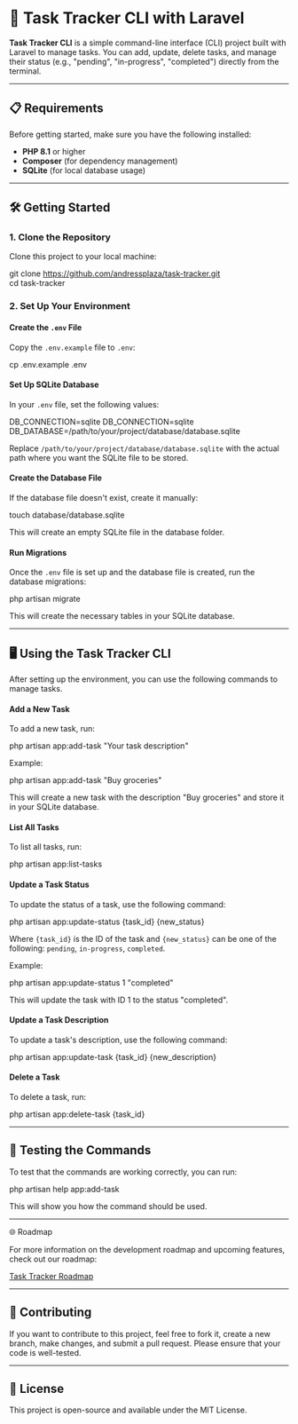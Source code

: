 # 🚀 Task Tracker CLI with Laravel

**Task Tracker CLI** is a simple command-line interface (CLI) project built with Laravel to manage tasks. You can add, update, delete tasks, and manage their status (e.g., "pending", "in-progress", "completed") directly from the terminal.

---

## 📋 Requirements

Before getting started, make sure you have the following installed:

- **PHP 8.1** or higher
- **Composer** (for dependency management)
- **SQLite** (for local database usage)

---

## 🛠️ Getting Started

### 1. Clone the Repository

Clone this project to your local machine:

git clone https://github.com/andressplaza/task-tracker.git  
cd task-tracker

### 2. Set Up Your Environment

#### Create the `.env` File

Copy the `.env.example` file to `.env`:

cp .env.example .env

#### Set Up SQLite Database

In your `.env` file, set the following values:

DB_CONNECTION=sqlite
DB_CONNECTION=sqlite DB_DATABASE=/path/to/your/project/database/database.sqlite

Replace `/path/to/your/project/database/database.sqlite` with the actual path where you want the SQLite file to be stored.

#### Create the Database File

If the database file doesn't exist, create it manually:

touch database/database.sqlite

This will create an empty SQLite file in the database folder.

#### Run Migrations

Once the `.env` file is set up and the database file is created, run the database migrations:

php artisan migrate

This will create the necessary tables in your SQLite database.

---

## 🖥️ Using the Task Tracker CLI

After setting up the environment, you can use the following commands to manage tasks.

#### Add a New Task

To add a new task, run:

php artisan app:add-task "Your task description"

Example:

php artisan app:add-task "Buy groceries"

This will create a new task with the description "Buy groceries" and store it in your SQLite database.

#### List All Tasks

To list all tasks, run:

php artisan app:list-tasks

#### Update a Task Status

To update the status of a task, use the following command:

php artisan app:update-status {task_id} {new_status}

Where `{task_id}` is the ID of the task and `{new_status}` can be one of the following: `pending`, `in-progress`, `completed`.

Example:

php artisan app:update-status 1 "completed"

This will update the task with ID 1 to the status "completed".

#### Update a Task Description

To update a task's description, use the following command:

php artisan app:update-task {task_id} {new_description}

#### Delete a Task

To delete a task, run:

php artisan app:delete-task {task_id}

---

## 🧪 Testing the Commands

To test that the commands are working correctly, you can run:

php artisan help app:add-task

This will show you how the command should be used.

---

🌐 Roadmap

For more information on the development roadmap and upcoming features, check out our roadmap:

[Task Tracker Roadmap](https://roadmap.sh/projects/task-tracker)

---

## 🤝 Contributing

If you want to contribute to this project, feel free to fork it, create a new branch, make changes, and submit a pull request. Please ensure that your code is well-tested.

---

## 📄 License

This project is open-source and available under the MIT License.